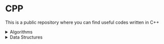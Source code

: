 # CPP

This is a public repository where you can find useful codes written in C++

<details>
<summary>Algorithms</summary>
  
  * Sort 
    * [BubbleSort](https://github.com/MichaelKenj/CPP/blob/master/Algorythms/Sort/BubbleSort.cpp)
    * [InsertionSort](https://github.com/MichaelKenj/CPP/blob/master/Algorythms/Sort/InsertionSort.cpp)
    * [MergeSort](https://github.com/MichaelKenj/CPP/blob/master/Algorythms/Sort/MergeSort.cpp)
    * [QuickSort](https://github.com/MichaelKenj/CPP/blob/master/Algorythms/Sort/QuickSort.cpp)

  * Graphs

  * Searching

</details>

<details>
<summary>Data Structures</summary>
</details>





  
  
  

<!-- # Foobar

Foobar is a Python library for dealing with word pluralization.

## Installation

Use the package manager [pip](https://pip.pypa.io/en/stable/) to install foobar.

```bash
pip install foobar
```

## Usage

```python
import foobar

# returns 'words'
foobar.pluralize('word')

# returns 'geese'
foobar.pluralize('goose')

# returns 'phenomenon'
foobar.singularize('phenomena')
```

## Contributing

Pull requests are welcome. For major changes, please open an issue first
to discuss what you would like to change.

Please make sure to update tests as appropriate.

## License

[MIT](https://choosealicense.com/licenses/mit/)   -->
  
  

